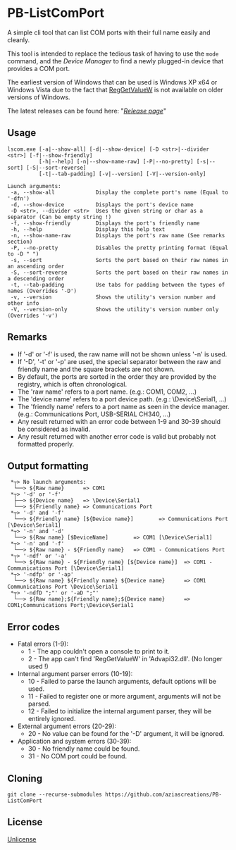 # PB-ListComPort

A simple cli tool that can list COM ports with their full name easily and cleanly.

This tool is intended to replace the tedious task of having to use the `mode` command, and the *Device Manager* to find
a newly plugged-in device that provides a COM port.

The earliest version of Windows that can be used is Windows XP x64 or Windows Vista due to the fact that [RegGetValueW](https://docs.microsoft.com/en-us/windows/win32/api/winreg/nf-winreg-reggetvaluew)
is not available on older versions of Windows.

The latest releases can be found here: "*[Release page](https://github.com/aziascreations/PB-ListComPort/releases)*"

## Usage
```
lscom.exe [-a|--show-all] [-d|--show-device] [-D <str>|--divider <str>] [-f|--show-friendly]
          [-h|--help] [-n|--show-name-raw] [-P|--no-pretty] [-s|--sort] [-S|--sort-reverse]
          [-t|--tab-padding] [-v|--version] [-V|--version-only]

Launch arguments:
 -a, --show-all             Display the complete port's name (Equal to '-dfn')
 -d, --show-device          Displays the port's device name
 -D <str>, --divider <str>  Uses the given string or char as a separator (Can be empty string !)
 -f, --show-friendly        Displays the port's friendly name
 -h, --help                 Display this help text
 -n, --show-name-raw        Displays the port's raw name (See remarks section)
 -P, --no-pretty            Disables the pretty printing format (Equal to -D " ")
 -s, --sort                 Sorts the port based on their raw names in an ascending order
 -S, --sort-reverse         Sorts the port based on their raw names in a descending order
 -t, --tab-padding          Use tabs for padding between the types of names (Overrides '-D')
 -v, --version              Shows the utility's version number and other info
 -V, --version-only         Shows the utility's version number only (Overrides '-v')
```

## Remarks
 * If '-d' or '-f' is used, the raw name will not be shown unless '-n' is used.
 * If '-D', '-t' or '-p' are used, the special separator between the raw and friendly name and the square brackets are not shown.
 * By default, the ports are sorted in the order they are provided by the registry, which is often chronological.
 * The 'raw name' refers to a port name. (e.g.: COM1, COM2, ...)
 * The 'device name' refers to a port device path. (e.g.: \Device\Serial1, ...)
 * The 'friendly name' refers to a port name as seen in the device manager. (e.g.: Communications Port, USB-SERIAL CH340, ...)
 * Any result returned with an error code between 1-9 and 30-39 should be considered as invalid.
 * Any result returned with another error code is valid but probably not formatted properly.

## Output formatting
```
 *┬> No launch arguments:
  └──> ${Raw name}      => COM1
 *┬> '-d' or '-f'
  ├──> ${Device name}   => \Device\Serial1
  └──> ${Friendly name} => Communications Port
 *┬> '-d' and '-f'
  └──> ${Friendly name} [${Device name}]        => Communications Port [\Device\Serial1]
 *┬> '-n' and '-d'
  └──> ${Raw name} [$DeviceName]        => COM1 [\Device\Serial1]
 *┬> '-n' and '-f'
  └──> ${Raw name} - ${Friendly name}   => COM1 - Communications Port
 *┬> '-ndf' or '-a'
  └──> ${Raw name} - ${Friendly name} [${Device name}]  => COM1 - Communications Port [\Device\Serial1]
 *┬> '-ndfp' or '-ap'
  └──> ${Raw name} ${Friendly name} ${Device name}      => COM1 Communications Port \Device\Serial1
 *┬> '-ndfD ";"' or '-aD ";"'
  └──> ${Raw name};${Friendly name};${Device name}      => COM1;Communications Port;\Device\Serial1
```

## Error codes
 * Fatal errors (1-9):
   * 1 - The app couldn't open a console to print to it.
   * 2 - The app can't find 'RegGetValueW' in 'Advapi32.dll'. (No longer used !)
 * Internal argument parser errors (10-19):
   * 10 - Failed to parse the launch arguments, default options will be used.
   * 11 - Failed to register one or more argument, arguments will not be parsed.
   * 12 - Failed to initialize the internal argument parser, they will be entirely ignored.
 * External argument errors (20-29):
   * 20 - No value can be found for the '-D' argument, it will be ignored.
 * Application and system errors (30-39):
   * 30 - No friendly name could be found.
   * 31 - No COM port could be found.

## Cloning
```git clone --recurse-submodules https://github.com/aziascreations/PB-ListComPort```

## License
[Unlicense](LICENSE)

